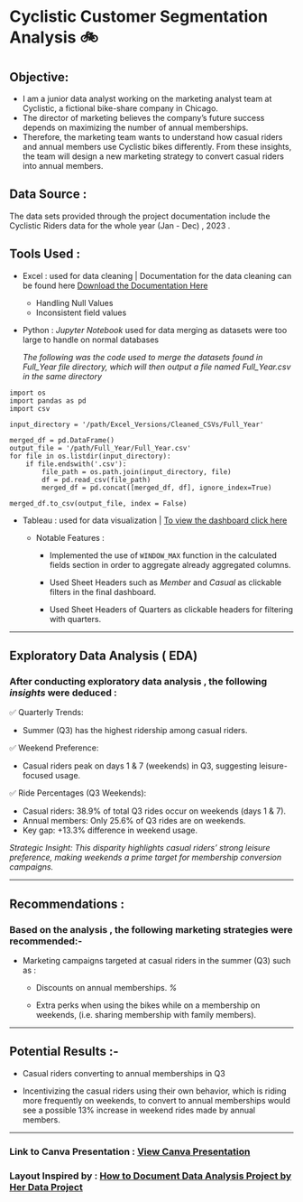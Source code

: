 # Cyclistic Customer Segmentation Analysis 🚲

## Objective:
- I am a junior data analyst working on the marketing analyst team at Cyclistic, a fictional bike-share
company in Chicago.
- The director of marketing believes the company’s future success
depends on maximizing the number of annual memberships.
- Therefore, the marketing team wants to
understand how casual riders and annual members use Cyclistic bikes differently. From these
insights, the team will design a new marketing strategy to convert casual riders into annual
members.
## Data Source :
The data sets provided through the project documentation include the Cyclistic Riders data  for the whole year (Jan - Dec) , 2023 .
## Tools  Used :
- Excel : used for data cleaning | Documentation for the data cleaning can be found here [Download the Documentation Here](https://docs.google.com/spreadsheets/d/1P44InQQkjKurzNW1CTrT7-MQ40wFVVPHCoCgiP5EOz8/edit?usp=sharing)
    - Handling Null Values
    - Inconsistent field values
- Python : _Jupyter Notebook_ used for data merging as datasets were too large to handle on normal databases

   _The following was the code  used to merge the datasets found in Full_Year file directory, which will then output a file named Full_Year.csv in the same directory_
```
import os
import pandas as pd
import csv

input_directory = '/path/Excel_Versions/Cleaned_CSVs/Full_Year'

merged_df = pd.DataFrame()
output_file = '/path/Full_Year/Full_Year.csv'
for file in os.listdir(input_directory):
    if file.endswith('.csv'):
        file_path = os.path.join(input_directory, file)
        df = pd.read_csv(file_path)
        merged_df = pd.concat([merged_df, df], ignore_index=True)

merged_df.to_csv(output_file, index = False)
```
- Tableau : used for data visualization | [To view the dashboard click here](https://public.tableau.com/views/CasualVsMemberBikeUsage/Casual_Vs_Member_Dashboard?:language=en-US&publish=yes&:sid=&:redirect=auth&:display_count=n&:origin=viz_share_link)

  - Notable Features :
      - Implemented the use of ``` WINDOW_MAX ``` function in the calculated fields section in order to aggregate already aggregated columns.
    
      - 
           Used Sheet Headers such as _Member_ and _Casual_ as clickable filters in the final dashboard.
      - Used  Sheet  Headers of Quarters as clickable headers for filtering with quarters.
---
## Exploratory Data Analysis ( EDA) 
### After conducting exploratory data analysis , the following _insights_ were deduced :
  ✅ Quarterly Trends: 
 - Summer (Q3) has the highest ridership among casual riders. 

  ✅ Weekend Preference: 
 - Casual riders peak on days 1 & 7 (weekends) in Q3, suggesting leisure-focused usage.

  ✅ Ride Percentages (Q3 Weekends):

- Casual riders: 38.9% of total Q3 rides occur on weekends (days 1 & 7).
- Annual members: Only 25.6% of Q3 rides are on weekends.
- Key gap: +13.3% difference in weekend usage.

 _Strategic Insight: This disparity highlights casual riders’ strong leisure preference, making weekends a prime target for membership conversion campaigns._


---
## Recommendations :
### Based on the analysis , the following  marketing strategies were recommended:-
- Marketing campaigns targeted at casual riders in the summer (Q3) such as :
    - Discounts on annual memberships. _%_

    - Extra perks when using the bikes while on a membership on weekends, (i.e. sharing membership with family members).
---
 ## Potential Results :-
  - Casual riders converting to annual memberships in Q3

  - Incentivizing the casual riders using their own behavior, which is riding more frequently on weekends, to convert to annual memberships would see a possible 13% increase in weekend rides made by annual members.

---
### Link to Canva Presentation : [View Canva Presentation](https://www.canva.com/design/DAGj-utIxW4/U42SXYctFp48TjZfveaIrw/edit?utm_content=DAGj-utIxW4&utm_campaign=designshare&utm_medium=link2&utm_source=sharebutton)
### Layout Inspired by :  [How to Document Data Analysis Project by Her Data Project](https://youtu.be/0N9xekdKCwk?feature=shared)

